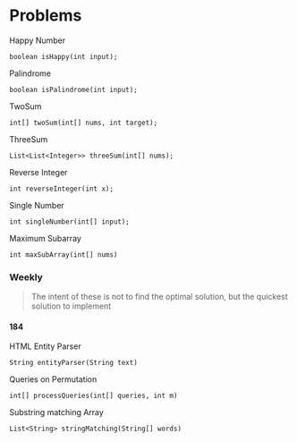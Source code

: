 # Problems

Happy Number

    boolean isHappy(int input);
    
Palindrome

    boolean isPalindrome(int input);
    
TwoSum

    int[] twoSum(int[] nums, int target);

ThreeSum

    List<List<Integer>> threeSum(int[] nums);

Reverse Integer

    int reverseInteger(int x);
    
Single Number

    int singleNumber(int[] input);

Maximum Subarray

    int maxSubArray(int[] nums)
    
    
### Weekly

> The intent of these is not to find the optimal solution, but the quickest solution to implement

#### 184

HTML Entity Parser

    String entityParser(String text)
    
Queries on Permutation

    int[] processQueries(int[] queries, int m)
    
Substring matching Array

    List<String> stringMatching(String[] words)